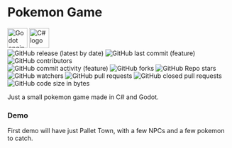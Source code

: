 # Pokemon Game

<div>
    <img 
        height="45"
        src="https://cdn.jsdelivr.net/gh/devicons/devicon/icons/godot/godot-original.svg"
        alt="Godot engine logo"
        title="Godot"
    />
    <img
        height="45"
        src="https://cdn.jsdelivr.net/gh/devicons/devicon/icons/csharp/csharp-original.svg"
        alt="C# logo"
        title="C#"
    />
</div>

[// ]: #header (---- header -------------------------------------------------- )

<div id="header" >
	<img
		alt="GitHub release (latest by date)"
		src="https://img.shields.io/github/v/release/hbenvenutti/Pokemon?style=plastic"
		title="Latest Release"
	/>
	<img
		alt="GitHub last commit (feature)"
		src="https://img.shields.io/github/last-commit/hbenvenutti/Pokemon/feature?label=last%20commit&style=plastic"
		title="Last Commit on feature branch"
	/>
	<img
		alt="GitHub contributors"
		src="https://img.shields.io/github/contributors/hbenvenutti/Pokemon?style=plastic"
		title="Contributors"
	>
</div>

<div>
	<img
		alt="GitHub commit activity (feature)"
		src="https://img.shields.io/github/commit-activity/w/hbenvenutti/Pokemon/feature?style=plastic"
	>
	<img
		alt="GitHub forks"
		src="https://img.shields.io/github/forks/hbenvenutti/Pokemon?style=plastic"
	>
	<img
		alt="GitHub Repo stars"
		src="https://img.shields.io/github/stars/hbenvenutti/Pokemon?style=plastic"
	>
	<img
		alt="GitHub watchers"
		src="https://img.shields.io/github/watchers/hbenvenutti/Pokemon?style=plastic"
	>
	<img
		alt="GitHub pull requests"
		src="https://img.shields.io/github/issues-pr/hbenvenutti/Pokemon?style=plastic"
	>
	<img
		alt="GitHub closed pull requests"
		src="https://img.shields.io/github/issues-pr-closed/hbenvenutti/Pokemon?style=plastic"
	>
	<img
		alt="GitHub code size in bytes"
		src="https://img.shields.io/github/languages/code-size/hbenvenutti/Pokemon?style=plastic"
	>
</div>

Just a small pokemon game made in C# and Godot.

### Demo

First demo will have just Pallet Town, with a few NPCs and a few pokemon to 
catch.
